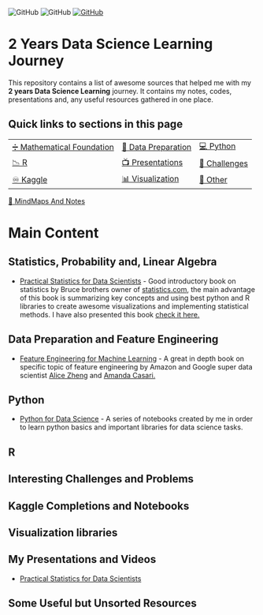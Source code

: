 ![GitHub](https://img.shields.io/badge/Languages-MULTI-green)
![GitHub](https://img.shields.io/badge/License-MIT-red)
[![GitHub](https://img.shields.io/badge/LinkedIn-Barahmand-blue)](https://www.linkedin.com/in/rbarahmand/)

# 2 Years Data Science Learning Journey

This repository contains a list of awesome sources that helped me with my **2 years Data Science Learning** journey. It contains my notes, codes, presentations and, any useful resources gathered in one place.

## Quick links to sections in this page

| | | |
|-|-|-|
|[➗ Mathematical Foundation](#Statistics,-Probability-and,-Linear-Algebra) |[📅 Data Preparation](#Data-Preparation-and-Feature-Engineering) | [💻 Python](#Python)|
|[📉 R](#R)|[📺 Presentations](#My-Presentations-and-Videos)|[🥊 Challenges](#Interesting-Challenges-and-Problems)|
| [♾️ Kaggle](#Interesting-Challenges-and-Problems) | [📊 Visualization](#Visualization-libraries) | [🧹 Other](#Some-Useful-but-Unsorted-Resources)|
[📝 MindMaps And Notes](/docs/mindmaps-notes/)

# Main Content

## Statistics, Probability and, Linear Algebra

* [Practical Statistics for Data Scientists](https://www.amazon.com/Practical-Statistics-Data-Scientists-Essential-dp-149207294X/dp/149207294X/ref=dp_ob_title_bk) - Good introductory book on statistics by Bruce brothers owner of [statistics.com](https://www.statistics.com/), the main advantage of this book is summarizing key concepts and using best python and R libraries to create awesome visualizations and implementing statistical methods. I have also presented this book [check it here.](/docs/presentations#practical-statistics-for-data-scientists)

## Data Preparation and Feature Engineering

* [Feature Engineering for Machine Learning](https://www.amazon.com/Feature-Engineering-Machine-Learning-Principles/dp/1491953241) - A great in depth book on specific topic of feature engineering by Amazon and Google super data scientist [Alice Zheng](https://alicezheng.org/) and [Amanda Casari.](https://www.linkedin.com/in/amcasari/)

## Python

* [Python for Data Science](https://github.com/rbarahmand/python-for-data-science) - A series of notebooks created by me in order to learn python basics and important libraries for data science tasks.

## R

## Interesting Challenges and Problems

## Kaggle Completions and Notebooks

## Visualization libraries

## My Presentations and Videos

* [Practical Statistics for Data Scientists](/docs/presentations#practical-statistics-for-data-scientists)

## Some Useful but Unsorted Resources
